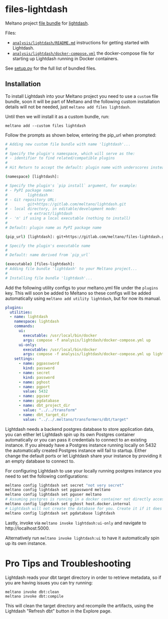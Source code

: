 # files-lightdash

Meltano project [file bundle](https://docs.meltano.com/concepts/plugins#file-bundles) for [lightdash](https://www.lightdash.com/).

Files:
- [`analysis/lightdash/README.md`](./bundle/analysis/lightdash/README.md) instructions for getting started with Lightdash.
- [`analysis/lightdash/docker-compose.yml`](./bundle/analysis/lightdash/docker-compose.yml) the docker-compose file for starting up Lightdash running in Docker containers.

See [setup.py](./setup.py) for the full list of bundled files.

## Installation

To install Lightdash into your Meltano project you need to use a `custom` file bundle, soon it will be part of Meltano and the following custom installation details will not be needed, just `meltano add files lightdash`.

Until then we will install it as a custom bundle, run:

`meltano add --custom files lightdash`

Follow the prompts as shown below, entering the pip_url when prompted:

```bash
# Adding new custom file bundle with name 'lightdash'...
# 
# Specify the plugin's namespace, which will serve as the:
# - identifier to find related/compatible plugins
# 
# Hit Return to accept the default: plugin name with underscores instead of dashes

(namespace) [lightdash]: 

# Specify the plugin's `pip install` argument, for example:
# - PyPI package name:
#         lightdash
# - Git repository URL:
#         git+https://gitlab.com/meltano/lightdash.git
# - local directory, in editable/development mode:
#         -e extract/lightdash
# - 'n' if using a local executable (nothing to install)
# 
# Default: plugin name as PyPI package name

(pip_url) [lightdash]: git+https://gitlab.com/meltano/files-lightdash.git

# Specify the plugin's executable name
# 
# Default: name derived from `pip_url`

(executable) [files-lightdash]: 
# Adding file bundle 'lightdash' to your Meltano project...
# 
# Installing file bundle 'lightdash'...
```

Add the following utility configs to your meltano.yml file under the `plugins` key.
This will soon be added to Meltano so these configs will be added automatically using `meltano add utility lightdash`, but for now its manual.

```yaml
plugins:
  utilities:
  - name: lightdash
    namespace: lightdash
    commands:
      ui:
        executable: /usr/local/bin/docker
        args: compose -f analysis/lightdash/docker-compose.yml up
      ui-only:
        executable: /usr/local/bin/docker
        args: compose -f analysis/lightdash/docker-compose.yml up lightdash --no-deps
    settings:
      - name: pgpassword
        kind: password
      - name: secret
        kind: password
      - name: pghost
      - name: pgport
        value: 5432
      - name: pguser
      - name: pgdatabase
      - name: dbt_project_dir
        value: "../../transform"
      - name: dbt_target_dir
        value: "../../.meltano/transformers/dbt/target"
```

Lightdash needs a backend postgres database to store application data, you can either let Lightdash spin up its own Postgres container automatically or you can pass it credentials to connect to an existing instance.
If you already have a Postgres instance running locally on 5432 the automatically created Postgres instance will fail to startup.
Either change the default ports or let Lightdash share your instance by providing it an empty database to connect to.

For configuring Lightdash to use your locally running postgres instance you need to set the following configurations:

```bash
meltano config lightdash set secret "not very secret"
meltano config lightdash set pgpassword meltano
meltano config lightdash set pguser meltano
# Assuming postgres is running in a docker container not directly accessible to Lightdash, otherwise `localhost` is appropriate
meltano config lightdash set pghost host.docker.internal
# Lightdash will not create the database for you. Create it if it does not exist.
meltano config lightdash set pgdatabase lightdash
```

Lastly, invoke via `meltano invoke lightdash:ui-only` and navigate to http://localhost:5000.

Alternatively run `meltano invoke lightdash:ui` to have it automatically spin up its own instance.


# Pro Tips and Troubleshooting

Lightdash reads your dbt target directory in order to retrieve metadata, so if you are having issues you can try running:

```
meltano invoke dbt:clean
meltano invoke dbt:compile
```

This will clean the target directory and recompile the artifacts, using the Lightdash "Refresh dbt" button in the Explore page.

